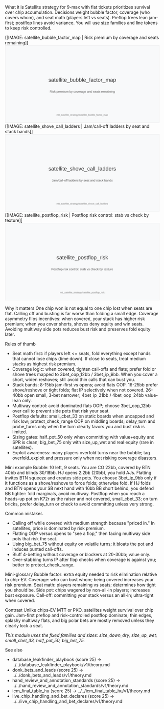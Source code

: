 What it is
Satellite strategy for 9-max with flat tickets prioritizes survival over chip accumulation. Decisions weight bubble factor, coverage (who covers whom), and seat math (players left vs seats). Preflop trees lean jam-first; postflop lines avoid variance. You will use size families and line tokens to keep risk controlled.

[[IMAGE: satellite_bubble_factor_map | Risk premium by coverage and seats remaining]]
![Risk premium by coverage and seats remaining](images/satellite_bubble_factor_map.svg)
[[IMAGE: satellite_shove_call_ladders | Jam/call-off ladders by seat and stack bands]]
![Jam/call-off ladders by seat and stack bands](images/satellite_shove_call_ladders.svg)
[[IMAGE: satellite_postflop_risk | Postflop risk control: stab vs check by texture]]
![Postflop risk control: stab vs check by texture](images/satellite_postflop_risk.svg)

Why it matters
One chip won is not equal to one chip lost when seats are flat. Calling off and busting is far worse than folding a small edge. Coverage asymmetry flips incentives: when covered, your stack has higher risk premium; when you cover shorts, shoves deny equity and win seats. Avoiding multiway side pots reduces bust risk and preserves fold equity later.

Rules of thumb
- Seat math first: if players left <= seats, fold everything except hands that cannot lose chips (time down). If close to seats, treat medium stacks as highest risk premium.
- Coverage logic: when covered, tighten call-offs and flats; prefer fold or shove trees mapped to 3bet_oop_12bb / 3bet_ip_9bb. When you cover a short, widen reshoves; still avoid thin calls that can bust you.
- Stack bands: 8-15bb jam-first vs opens; avoid flats OOP. 16-25bb prefer shove/reshove or tight folds; flat IP selectively when not covered. 26-40bb open small, 3-bet narrower; 4bet_ip_21bb / 4bet_oop_24bb value-lean only.
- Multiway control: avoid dominated flats OOP; choose 3bet_oop_12bb over call to prevent side pots that risk your seat.
- Postflop defaults: small_cbet_33 on static boards when uncapped and risk low; protect_check_range OOP on middling boards; delay_turn and probe_turns only when the turn clearly favors you and bust risk is limited.
- Sizing gates: half_pot_50 only when committing with value+equity and SPR is clean; big_bet_75 only with size_up_wet and real equity (rare in satellites).
- Exploit awareness: many players overfold turns near the bubble; tag overfold_exploit and pressure only when not risking coverage disasters.

Mini example
Bubble: 10 left, 9 seats. You are CO 22bb, covered by BTN 40bb and blinds 30/18bb. HJ opens 2.2bb (20bb), you hold AJs. Flatting invites BTN squeeze and creates side pots. You choose 3bet_ip_9bb only if it functions as a shove/reshove to force folds; otherwise fold. If HJ folds and BTN opens your SB next hand with 16bb BB short behind, you defend BB tighter: fold marginals, avoid multiway. Postflop when you reach a heads-up pot on K72r as the raiser and not covered, small_cbet_33; on turn bricks, prefer delay_turn or check to avoid committing unless very strong.

Common mistakes
- Calling off while covered with medium strength because "priced in." In satellites, price is dominated by risk premium.
- Flatting OOP versus opens to "see a flop," then facing multiway side pots that risk the seat.
- Using big_bet_75 without equity on volatile turns; it bloats the pot and induces punted call-offs.
- Bluff 4-betting without coverage or blockers at 20-30bb; value only.
- Over-stabbing turns IP after flop checks when coverage is against you; better to protect_check_range.

Mini-glossary
Bubble factor: extra equity needed to risk elimination relative to chip-EV.
Coverage: who can bust whom; being covered increases your risk premium.
Seat math: players remaining vs seats; determines how tight you should be.
Side pot: chips wagered by non-all-in players; increases bust exposure.
Call-off: committing your stack versus an all-in; ultra-tight when covered.

Contrast
Unlike chips-EV MTT or PKO, satellites weight survival over chip gain. Jam-first preflop and risk-controlled postflop dominate; thin edges, splashy multiway flats, and big polar bets are mostly removed unless they clearly lock a seat.

_This module uses the fixed families and sizes: size_down_dry, size_up_wet; small_cbet_33, half_pot_50, big_bet_75._

See also
- database_leakfinder_playbook (score 25) → ../../database_leakfinder_playbook/v1/theory.md
- donk_bets_and_leads (score 25) → ../../donk_bets_and_leads/v1/theory.md
- hand_review_and_annotation_standards (score 25) → ../../hand_review_and_annotation_standards/v1/theory.md
- icm_final_table_hu (score 25) → ../../icm_final_table_hu/v1/theory.md
- live_chip_handling_and_bet_declares (score 25) → ../../live_chip_handling_and_bet_declares/v1/theory.md